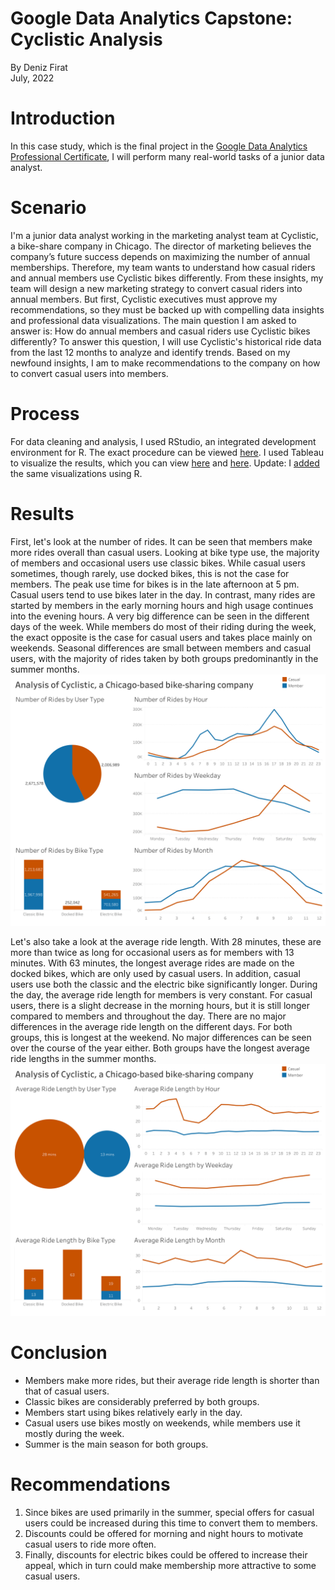 # Google Data Analytics Capstone: Cyclistic Analysis
By Deniz Firat  
July, 2022

# Introduction
In this case study, which is the final project in the [Google Data Analytics Professional Certificate](https://www.coursera.org/professional-certificates/google-data-analytics), I will perform many real-world tasks of a junior data analyst. 

# Scenario
I'm a junior data analyst working in the marketing analyst team at Cyclistic, a bike-share company in Chicago. The director of marketing believes the company’s future success depends on maximizing the number of annual memberships. Therefore, my team wants to understand how casual riders and annual members use Cyclistic bikes differently. From these insights, my team will design a new marketing strategy to convert casual riders into annual members. But first, Cyclistic executives must approve my recommendations, so they must be backed up with compelling data insights and professional data visualizations.
The main question I am asked to answer is: How do annual members and casual riders use Cyclistic bikes differently? To answer this question, I will use Cyclistic's historical ride data from the last 12 months to analyze and identify trends. Based on my newfound insights, I am to make recommendations to the company on how to convert casual users into members.

# Process
For data cleaning and analysis, I used RStudio, an integrated development environment for R. The exact procedure can be viewed [here](https://github.com/dfirat/google-data-analytics/blob/main/Google-Data-Analytics-Capstone.md).
I used Tableau to visualize the results, which you can view [here](https://public.tableau.com/app/profile/dfirat/viz/GoogleDataAnalyticsCapstoneProjectCyclistic_16586019303490/RidesDash) and [here](https://public.tableau.com/app/profile/dfirat/viz/GoogleDataAnalyticsCapstoneProjectCyclisticII/LengthDash). Update: I [added](https://github.com/dfirat/google-data-analytics/blob/main/Google-Data-Analytics-Capstone.md) the same visualizations using R.

# Results
First, let's look at the number of rides. It can be seen that members make more rides overall than casual users. Looking at bike type use, the majority of members and occasional users use classic bikes. While casual users sometimes, though rarely, use docked bikes, this is not the case for members. The peak use time for bikes is in the late afternoon at 5 pm. Casual users tend to use bikes later in the day. In contrast, many rides are started by members in the early morning hours and high usage continues into the evening hours. A very big difference can be seen in the different days of the week. While members do most of their riding during the week, the exact opposite is the case for casual users and takes place mainly on weekends. Seasonal differences are small between members and casual users, with the majority of rides taken by both groups predominantly in the summer months.
[![RidesDashboard](RidesDash.png)](https://public.tableau.com/app/profile/dfirat/viz/GoogleDataAnalyticsCapstoneProjectCyclistic_16586019303490/RidesDash)

Let's also take a look at the average ride length. With 28 minutes, these are more than twice as long for occasional users as for members with 13 minutes. With 63 minutes, the longest average rides are made on the docked bikes, which are only used by casual users. In addition, casual users use both the classic and the electric bike significantly longer. During the day, the average ride length for members is very constant. For casual users, there is a slight decrease in the morning hours, but it is still longer compared to members and throughout the day. There are no major differences in the average ride length on the different days. For both groups, this is longest at the weekend. No major differences can be seen over the course of the year either. Both groups have the longest average ride lengths in the summer months.
[![LengthDashboard](LengthDash.png)](https://public.tableau.com/app/profile/dfirat/viz/GoogleDataAnalyticsCapstoneProjectCyclisticII/LengthDash)

# Conclusion
- Members make more rides, but their average ride length is shorter than that of casual users.
- Classic bikes are considerably preferred by both groups.
- Members start using bikes relatively early in the day.
- Casual users use bikes mostly on weekends, while members use it mostly during the week.
- Summer is the main season for both groups.

# Recommendations
1. Since bikes are used primarily in the summer, special offers for casual users could be increased during this time to convert them to members.
2. Discounts could be offered for morning and night hours to motivate casual users to ride more often.
3. Finally, discounts for electric bikes could be offered to increase their appeal, which in turn could make membership more attractive to some casual users.
